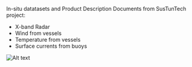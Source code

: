 In-situ datatasets and Product Description Documents from SusTunTech project:
- X-band Radar
- Wind from vessels
- Temperature from vessels
- Surface currents from buoys

![Alt text](https://gitlab.azti.es/uimprogramas/sustuntech/-/tree/main/Sustuntech_funding.png)

